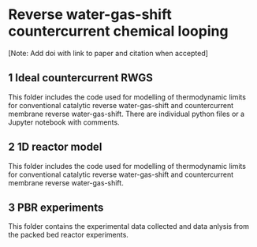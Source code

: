 # Reverse water-gas-shift countercurrent chemical looping 
[Note: Add doi with link to paper and citation when accepted]

## 1 Ideal countercurrent RWGS
This folder includes the code used for modelling of thermodynamic limits for conventional catalytic reverse water-gas-shift and countercurrent membrane reverse water-gas-shift. There are individual python files or a Jupyter notebook with comments.

## 2 1D reactor model
This folder includes the code used for modelling of thermodynamic limits for conventional catalytic reverse water-gas-shift and countercurrent membrane reverse water-gas-shift.

## 3 PBR experiments
This folder contains the experimental data collected and data anlysis from the packed bed reactor experiments. 
